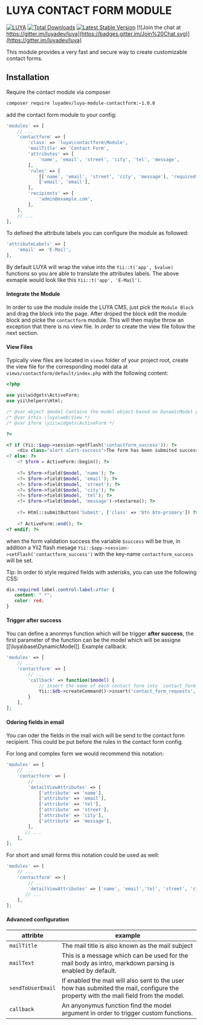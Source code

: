 # LUYA CONTACT FORM MODULE

[![LUYA](https://img.shields.io/badge/Powered%20by-LUYA-brightgreen.svg)](https://luya.io)
[![Total Downloads](https://poser.pugx.org/luyadev/luya-module-contactform/downloads)](https://packagist.org/packages/luyadev/luya-module-contactform)
[![Latest Stable Version](https://poser.pugx.org/luyadev/luya-module-contactform/v/stable)](https://packagist.org/packages/luyadev/luya-module-contactform)
[![Join the chat at https://gitter.im/luyadev/luya](https://badges.gitter.im/Join%20Chat.svg)](https://gitter.im/luyadev/luya)

This module provides a very fast and secure way to create customizable contact forms.

## Installation

Require the contact module via composer

```sh
composer require luyadev/luya-module-contactform:~1.0.0
```

add the contact form module to your config:

```php
'modules' => [
    // ...
    'contactform' => [
        'class' => 'luya\contactform\Module',
        'mailTitle' => 'Contact Form',
        'attributes' => [
            'name', 'email', 'street', 'city', 'tel', 'message',
        ],
        'rules' => [
            [['name', 'email', 'street', 'city', 'message'], 'required'],
            ['email', 'email'],
        ],
        'recipients' => [
            'admin@example.com',
        ],
    ],  
    // ...
],
```

To defined the attribute labels you can configure the module as followed:

```php
'attributeLabels' => [
    'email' => 'E-Mail',
],
```

By default LUYA will wrap the value into the `Yii::t('app', $value)` functions so you are able to translate the attributes labels. The above exmaple would look like this `Yii::t('app', 'E-Mail')`.

#### Integrate the Module

In order to use the module inside the LUYA CMS, just pick the `Module Block` and drag the block into the page. After droped the block edit the module block and picke the `contactform` module. This will then maybe throw an exception that there is no view file. In order to create the view file follow the next section.

#### View Files

Typically view files are located in `views` folder of your project root, create the view file for the corresponding model data at `views/contactform/default/index.php` with the following content:


```php
<?php

use yii\widgets\ActiveForm;
use yii\helpers\Html;

/* @var object $model Contains the model object based on DynamicModel yii class. */
/* @var $this \luya\web\View */
/* @var $form \yii\widgets\ActiveForm */

?>

<? if (Yii::$app->session->getFlash('contactform_success')): ?>
    <div class="alert alert-success">The form has been submited successfull.</div>
<? else: ?>
    <? $form = ActiveForm::begin(); ?>
    
    <?= $form->field($model, 'name'); ?>
    <?= $form->field($model, 'email'); ?>
    <?= $form->field($model, 'street'); ?>
    <?= $form->field($model, 'city'); ?>
    <?= $form->field($model, 'tel'); ?>
    <?= $form->field($model, 'message')->textarea(); ?>
    
    <?= Html::submitButton('Submit', ['class' => 'btn btn-primary']) ?>
    
    <? ActiveForm::end(); ?>
<? endif; ?>
```

when the form validation success the variable `$success` will be true, in addition a Yii2 flash mesage `Yii::$app->session->setFlash('contactform_success')` with the key-name `contactform_success` will be set.

Tip: In order to style required fields with asterisks, you can use the following CSS:

```css
div.required label.control-label:after {
   content: " *";
   color: red;
}
```

#### Trigger after success

You can define a anonmys function which will be trigger **after success**, the first parameter of the function can be the model which will be assigne [[\luya\base\DynamicModel]]. Example callback:

```php
'modules' => [
    // ...
    'contactform' => [
        // ...
        'callback' => function($model) {
            // insert the name of each contact form into `contact_form_requests` table:
            Yii::$db->createCommand()->insert('contact_form_requests', ['name' => $model->name])->execute();
        }
    ],
];
```


#### Odering fields in email

You can oder the fields in the mail wich will be send to the contact form recipient. This could be put before the rules in the contact form config. 

For long and complex form we would recommend this notation:
```php
'modules' => [
    // ...
    'contactform' => [
        // ...
        'detailViewAttributes' => [
            ['attribute' => 'name'],
            ['attribute' => 'email'],
            ['attribute' => 'tel'], 
            ['attribute' => 'street'],     
            ['attribute' => 'city'],
            ['attribute' => 'message'],
        ],       
       // ...
    ],
];
```

For short and small forms this notation could be used as well:

```php
'modules' => [
    // ...
    'contactform' => [
        // ...
        'detailViewAttributes' => ['name', 'email','tel', 'street', 'city','message'],    
       // ...
    ],
];
```

#### Advanced configuration

|attribte     |example
|---        |---
|`mailTitle`|The mail title is also known as the mail subject
|`mailText`|This is a message which can be used for the mail body as intro, markdown parsing is enabled by default. 
|`sendToUserEmail`|If enabled the mail will also sent to the user how has submited the mail, configure the property with the mail field from the model.
|`callback`|An anyonymus function find the model argument in order to trigger custom functions.
